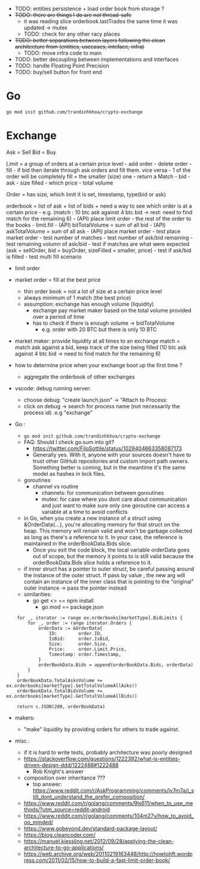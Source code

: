 - TODO: entities persistence + load order book from storage ?
- ~~TODO: there are things I do are not thread-safe~~
    - it was reading slice orderbook.lastTrades the same time it was updated -> mutex
    - TODO: check for any other racy places
- ~~TODO: better separations between layers following the clean architecture from (entities, usecases, inteface, infra)~~
    - TODO: move infra code to main
- TODO: better decoupling between implementations and interfaces
- TODO: handle Floating Point Precision
- TODO: buy/sell button for front end

# Go
```
go mod init github.com/trandinhkhoa/crypto-exchange
```

# Exchange
Ask = Sell
Bid = Buy

Limit = a group of orders at a certain price level
    - add order
    - delete order
    - fill
        - if bid then iterate through ask orders and fill them. vice versa
            - 1 of the order will be completely fill = the smaller (size) one
                - return a Match
                    - bid
                    - ask
                    - size filled
                    - which price
    - total volume

Order = has size, which limit it is set, timestamp, type(bid or ask)

orderbook = list of ask + list of bids + need a way to see which order is at a certain price
    - e.g. (match : 10 btc ask against 4 btc bid ->  rest: need to find match for the remaining 6)
    - (API) place limit order
        - the rest of the order to the books
        - limit.fill
    - (API) bitTotalVolume = sum of all bid
    - (API) askTotalVolume = sum of all ask
    - (API) place market order
        - test place market order
            - test number of matches
            - test number of ask/bid remaining
            - test remaining volumn of ask/bid
            - test if matches are what were expected (ask = sellOrder, bid = buyOrder, sizeFilled = smaller, price)
            - test if ask/bid is filled
            - test multi fill scenario

- limit order
- market order = fill at the best price
    - thin order book = not a lot of size at a certain price level
    - always minimum of 1 match (the best price)
    - assumption: exchange has enough volume (liquidity)
        - exchange pay market maker based on the total volume provided over a period of time
        - has to check if there is enough volume -> bidTotalVolume
            - e.g. order with 20 BTC but there is only 10 BTC

- market maker: provide liquidity at all times to an exchange
match = match ask against a bid, keep track of the size being filled (10 btc ask against 4 btc bid -> need to find match for the remaining 6)
- how to determine price when your exchange boot up the first time ?
    - aggregate the orderbook of other exchanges


- vscode: debug running server:
    - choose debug: "create launch.json" -> "Attach to Process:
    - click on debug -> search for process name (not necessarily the process id) .e.g "exchange"
- Go :
    - `go mod init github.com/trandinhkhoa/crypto-exchange`
    - FAQ: Should I check go.sum into git?
        - https://twitter.com/FiloSottile/status/1029404663358087173
        - Generally yes. With it, anyone with your sources doesn't have to trust other GitHub repositories and custom import path owners. Something better is coming, but in the meantime it's the same model as hashes in lock files.
    - goroutines
        - channel vs routine
            - channels: for communication between goroutines
            - mutex: for case where you dont care about communication and just want to make sure only one goroutine can access a variable at a time to avoid conflicts
    - in Go, when you create a new instance of a struct using &OrderData{...}, you're allocating memory for that struct on the heap. This memory will remain valid and won't be garbage collected as long as there's a reference to it. In your case, the reference is maintained in the orderBookData.Bids slice.
        - Once you exit the code block, the local variable orderData goes out of scope, but the memory it points to is still valid because the orderBookData.Bids slice holds a reference to it.
    - if inner struct has a pointer to outer struct, be careful passing around the instance of the outer struct. If pass by value , the new arg will contain an instance of the inner class that is pointing to the "original" outer instance -> pass the pointer instead
    - similarities:
        - go get <> == npm install
            - go.mod == package.json
```
	for _, iterator := range ex.orderbooks[marketType].BidLimits {
		for _, order := range iterator.Orders {
			orderData := &OrderData{
				ID:        order.ID,
				IsBid:     order.IsBid,
				Size:      order.Size,
				Price:     order.Limit.Price,
				Timestamp: order.Timestamp,
			}
			orderBookData.Bids = append(orderBookData.Bids, orderData)
		}
	}
	orderBookData.TotalAsksVolume += ex.orderbooks[marketType].GetTotalVolumeAllAsks()
	orderBookData.TotalBidsVolume += ex.orderbooks[marketType].GetTotalVolumeAllBids()

	return c.JSON(200, orderBookData)
```


- makers:
    - "make" liquidity by providing orders for others to trade against.

- misc.:
    - if it is hard to write tests, probably architecture was poorly designed
    - https://stackoverflow.com/questions/1222392/what-is-entities-driven-design-ddd/1222488#1222488
        - Rob Knight's answer
    - composition over inheritance ???
        - top answer: https://www.reddit.com/r/AskProgramming/comments/lv7m7a/i_still_dont_understand_the_prefer_composition/
    - https://www.reddit.com/r/golang/comments/9ls611/when_to_use_methods/?utm_source=reddit-android
    - https://www.reddit.com/r/golang/comments/104m27v/how_to_avoid_oo_minded/
    - https://www.gobeyond.dev/standard-package-layout/
    - https://blog.cleancoder.com/
    - https://manuel.kiessling.net/2012/09/28/applying-the-clean-architecture-to-go-applications/
    - https://web.archive.org/web/20110219163448/http://howtohft.wordpress.com/2011/02/15/how-to-build-a-fast-limit-order-book/